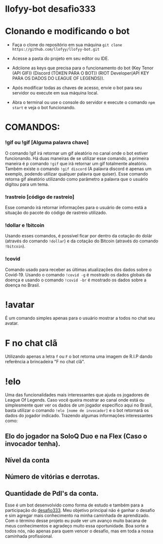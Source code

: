 # llofyy-bot desafio333

# Clonando e modificando o bot

- Faça o clone do repositório em sua máquina `git clone https://github.com/llofyy/llofyy-bot.git`

- Acesse a pasta do projeto em seu editor ou IDE.

- Adciione as keys que precisa para o funcionamento do bot (Key Tenor (API GIF)) (Discord (TOKEN PARA O BOT)) (RIOT Developer(API KEY PARA OS DADOS DO LEAGUE OF LEGENDS)).

- Após modificar todas as chaves de acesso, envie o bot para seu servidor ou execute em sua máquina local.

- Abra o terminal ou use o console do servidor e execute o comando `npm start` e veja o bot funcionando.


# COMANDOS:

### !gif ou !gif [Alguma palavra chave]

O comando !gif irá retornar um gif aleatório no canal onde o bot estiver funcionando. Há duas maneiras de se utilizar esse comando, a primeira maneira é p comando `!gif` que irá retornar um gif totalmente aleatório. Também existe o comando `!gif discord` (A palavra discord é apenas um exemplo, podendo utilizar qualquer palavra que quiser). Esse comando retorna gif aleatório utilizando como parâmetro a palavra que o usuário digitou para um tema.

### !rastreio [código de rastreio]

Esse comando irá retornar informações para o usuário de como está a situação do pacote do código de rastreio utilizado.

### !dollar e !bitcoin

Usando esses comandos, é possível ficar por dentro da cotação do dolár (através do comando `!dollar`) e da cotação do Bitcoin (através do comando `!bitcoin`).

### !covid

Comando usado para receber as últimas atualizações dos dados sobre o Covid-19. Usando o comando `!covid -g` é mostrado os dados globais da doença e usando o comando `!covid -br` é mostrado os dados sobre a doença no Brasil.

# !avatar

É um comando simples apenas para o usuário mostrar a todos no chat seu avatar.

# F no chat clã

Utilizando apenas a letra `f` ou `F` o bot retorna uma imagem de R.I.P dando referência a brincadeira "F no chat clã".

# !elo

Uma das funcionalidades mais interessantes que ajuda os jogadores de League Of Legends. Caso você queira mostrar ao canal onde está ou simplesmente quer ver os dados de um jogador específico aqui no Brasil, basta utilizar o comando `!elo [nome de invocador]` e o bot retornará os dados do jogador indicado. Trazendo algumas informações interessantes como:

## Elo do jogador na SoloQ Duo e na Flex (Caso o invocador tenha).

## Nível da conta

## Número de vitórias e derrotas.

## Quantidade de Pdl's da conta.

Esse é um bot desenvolvido como forma de estudo e também para a participação do [desafio333](https://github.com/codigofalado/desafio333). Meu objetivo principal não é ganhar o desafio e sim agregar mais conhecimento na minha caminhada de aprendizado. Com o término desse projeto eu pude ver um avanço muito bacana de meus conhecimentos e agradeço muito essa oportunidade. Boa sorte a todos nós, não apenas para quem vencer o desafio, mas em toda a nossa caminhada profissional. 

